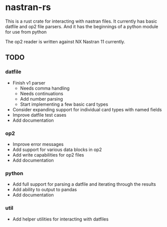 # nastran-rs

This is a rust crate for interacting with nastran files. It currently has basic datfile and op2 file parsers. And it has the beginnings of a python module for use from python

The op2 reader is written against NX Nastran 11 currently. 

## TODO

### datfile 
- Finish v1 parser
  - Needs comma handling
  - Needs continuations
  - Add number parsing
  - Start implementing a few basic card types
- Consider expanding support for individual card types with named fields
- Improve datfile test cases
- Add documentation

### op2 
- Improve error messages
- Add support for various data blocks in op2
- Add write capabilities for op2 files
- Add documentation

### python 
- Add full support for parsing a datfile and iterating through the results
- Add ability to output to pandas
- Add documentation

### util
- Add helper utilities for interacting with datfiles
